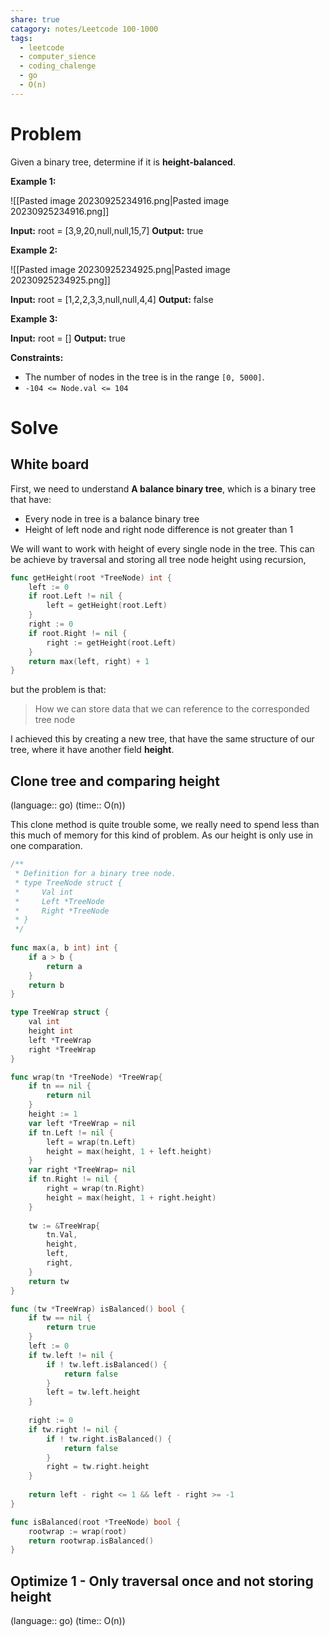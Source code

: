 ```yaml
---
share: true
catagory: notes/Leetcode 100-1000
tags:
  - leetcode
  - computer_sience
  - coding_chalenge
  - go
  - O(n)
---
```


# Problem

Given a binary tree, determine if it is **height-balanced**.

**Example 1:**

![[Pasted image 20230925234916.png|Pasted image 20230925234916.png]]

**Input:** root = [3,9,20,null,null,15,7]
**Output:** true

**Example 2:**

![[Pasted image 20230925234925.png|Pasted image 20230925234925.png]]

**Input:** root = [1,2,2,3,3,null,null,4,4]
**Output:** false

**Example 3:**

**Input:** root = []
**Output:** true

**Constraints:**

- The number of nodes in the tree is in the range `[0, 5000]`.
- `-104 <= Node.val <= 104`

# Solve

## White board

First, we need to understand **A balance binary tree**, which is a binary tree that have:
- Every node in tree is a balance binary tree
- Height of left node and right node difference is not greater than 1

We will want to work with height of every single node in the tree. This can be achieve by traversal and storing all tree node height using recursion,

```go
func getHeight(root *TreeNode) int {
    left := 0
    if root.Left != nil {
        left = getHeight(root.Left)
    }
    right := 0
    if root.Right != nil {
        right := getHeight(root.Left)
    }
    return max(left, right) + 1
}
```

but the problem is that:

 >How we can store data that we can reference to the corresponded tree node

I achieved this by creating a new tree, that have the same structure of our tree, where it have another field **height**.

## Clone tree and comparing height
(language:: go) (time:: O(n))

This clone method is quite trouble some, we really need to spend less than this much of memory for this kind of problem. As our height is only use in one comparation.

```go
/**
 * Definition for a binary tree node.
 * type TreeNode struct {
 *     Val int
 *     Left *TreeNode
 *     Right *TreeNode
 * }
 */
 
func max(a, b int) int {
    if a > b {
        return a
    }
    return b
}

type TreeWrap struct {
    val int
    height int
    left *TreeWrap
    right *TreeWrap
}

func wrap(tn *TreeNode) *TreeWrap{
    if tn == nil {
        return nil
    }
    height := 1
    var left *TreeWrap = nil
    if tn.Left != nil {
        left = wrap(tn.Left)
        height = max(height, 1 + left.height)
    }
    var right *TreeWrap= nil
    if tn.Right != nil {
        right = wrap(tn.Right)
        height = max(height, 1 + right.height)
    }
    
    tw := &TreeWrap{
        tn.Val,
        height,
        left,
        right,
    }
    return tw
}

func (tw *TreeWrap) isBalanced() bool {
    if tw == nil {
        return true
    }
    left := 0
    if tw.left != nil {
        if ! tw.left.isBalanced() {
            return false
        }
        left = tw.left.height
    }
    
    right := 0
    if tw.right != nil {
        if ! tw.right.isBalanced() {
            return false
        }
        right = tw.right.height
    }
    
    return left - right <= 1 && left - right >= -1
}

func isBalanced(root *TreeNode) bool {
    rootwrap := wrap(root)
    return rootwrap.isBalanced()
}
```


## Optimize 1 - Only traversal once and not storing height
(language:: go) (time:: O(n))


